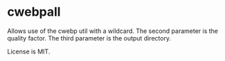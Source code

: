 # cwebpall
Allows use of the cwebp util with a wildcard. The second parameter is the quality factor. The third parameter is the output directory.

License is MIT.
